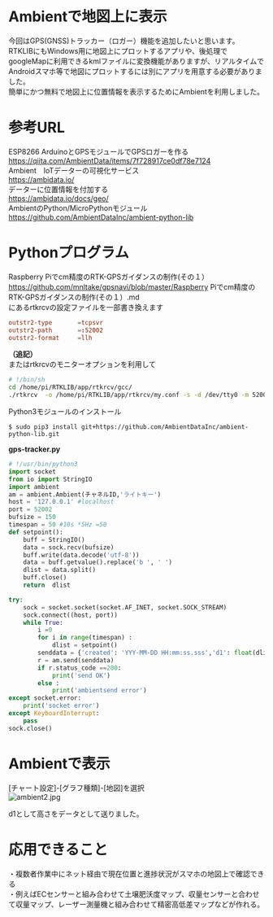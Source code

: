 # Ambientで地図上に表示  
今回はGPS(GNSS)トラッカー（ロガー）機能を追加したいと思います。  
RTKLIBにもWindows用に地図上にプロットするアプリや、後処理でgoogleMapに利用できるkmlファイルに変換機能がありますが、リアルタイムでAndroidスマホ等で地図にプロットするには別にアプリを用意する必要がありました。  
簡単にかつ無料で地図上に位置情報を表示するためにAmbientを利用しました。  
  
# 参考URL  
ESP8266 ArduinoとGPSモジュールでGPSロガーを作る  
https://qiita.com/AmbientData/items/7f728917ce0df78e7124  
Ambient　IoTデーターの可視化サービス  
https://ambidata.io/  
データーに位置情報を付加する  
https://ambidata.io/docs/geo/  
AmbientのPython/MicroPythonモジュール  
https://github.com/AmbientDataInc/ambient-python-lib  
  
# Pythonプログラム  
Raspberry Piでcm精度のRTK-GPSガイダンスの制作(その１）  
https://github.com/mnltake/gpsnavi/blob/master/Raspberry Piでcm精度のRTK-GPSガイダンスの制作(その１）.md  
にあるrtkrcvの設定ファイルを一部書き換えます  
  
```my.conf
outstr2-type       =tcpsvr
outstr2-path       =:52002
outstr2-format     =llh
```  
**（追記）**  
またはrtkrcvのモニターオプションを利用して  
  
```rtkrcv.sh 
# !/bin/sh
cd /home/pi/RTKLIB/app/rtkrcv/gcc/
./rtkrcv  -o /home/pi/RTKLIB/app/rtkrcv/my.conf -s -d /dev/tty0 -m 52002
```  
Python3モジュールのインストール  
  
```
$ sudo pip3 install git+https://github.com/AmbientDataInc/ambient-python-lib.git
```  
  
**gps-tracker.py**  
```python:gps-tracker.py
# !/usr/bin/python3
import socket
from io import StringIO
import ambient
am = ambient.Ambient(チャネルID,'ライトキー')
host = '127.0.0.1' #localhost
port = 52002
bufsize = 150
timespan = 50 #10s *5Hz =50
def setpoint():
    buff = StringIO()
    data = sock.recv(bufsize)
    buff.write(data.decode('utf-8'))
    data = buff.getvalue().replace('b ', ' ')
    dlist = data.split()
    buff.close()
    return  dlist

try:
    sock = socket.socket(socket.AF_INET, socket.SOCK_STREAM)
    sock.connect((host, port))
    while True:
        i =0
        for i in range(timespan) :
            dlist = setpoint()
        senddata = {'created': 'YYY-MM-DD HH:mm:ss.sss','d1': float(dlist[4]) ,'lat': float(dlist[2]) ,'lng':float(dlist[3])}
        r = am.send(senddata)
        if r.status_code ==200:
            print('send OK')
        else :
            print('ambientsend error')
except socket.error:
    print('socket error')
except KeyboardInterrupt:
    pass
sock.close()
```  
  
  
# Ambientで表示  
[チャート設定]-[グラフ種類]-[地図]を選択  
![ambient2.jpg](/image/b41029ba-4b1f-a6d8-02ea-c4394eca7ea4.jpeg)  
  
  
d1として高さをデータとして送りました。  
# 応用できること  
・複数者作業中にネット経由で現在位置と進捗状況がスマホの地図上で確認できる  
・例えばECセンサーと組み合わせて土壌肥沃度マップ、収量センサーと合わせて収量マップ、レーザー測量機と組み合わせて精密高低差マップなどが作れる。  
  
  
  
